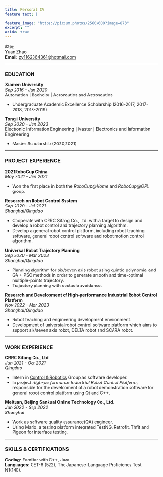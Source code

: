 ```yaml
---
title: Personal CV
feature_text: |
  
feature_image: "https://picsum.photos/2560/600?image=873"
excerpt: ""
aside: true
---
```



赵沅  
Yuan Zhao  
**Email:** zy1162864361@hotmail.com  

----
### EDUCATION
**Xiamen University**  
*Sep 2016 - Jun 2020*  
Automation | Bachelor | Aeronautics and Astronautics  
+ Undergraduate Academic Excellence Scholarship (2016-2017, 2017-2018, 2018-2019)  

**Tongji University**  
*Sep 2020 - Jun 2023*  
Electronic Information Engineering | Master | Electronics and Information Engineering  
+ Master Scholarship (2020,2021)  


----    
### PROJECT EXPERIENCE
**2021RoboCup China**  
*May 2021 - Jun 2021*  
+ Won the first place in both the *RoboCup@Home* and *RoboCup@OPL* group.  

**Research on Robot Control System**  
*Sep 2020 - Jul 2021*  
*Shanghai/Qingdao*  
+ Cooperate with CRRC Sifang Co., Ltd. with a target to design and develop a robot control and trajectory planning algorithm.  
+ Develop a general robot control platform, including robot teaching software, general robot control software and robot motion control algorithm.  

**Universal Robot Trajectory Planning**  
*Sep 2020 - Mar 2023*  
*Shanghai/Qingdao*  
+ Planning algorithm for six/seven axis robot using quintic polynomial and GA + PSO methods in order to generate smooth and time-optimal multiple-points trajectory.
+ Trajectory planning with obstacle avoidance. 

**Research and Development of High-performance Industrial Robot Control Platform**  
*Nov 2022 - Mar 2023*  
*Shanghai/Qingdao*  
+ Robot teaching and engineering development environment.  
+ Development of universial robot control software platform which aims to support six/seven axis robot, DELTA robot and SCARA robot.  

----
### WORK EXPERIENCE
**CRRC Sifang Co., Ltd.**  
*Jun 2021 - Oct 2021*  
*Qingdao*  
+ Intern in [Control & Robotics](https://www.crrcgc.cc/sfs) Group as software developer.  
+ In project *High-performance Industrial Robot Control Platform*, responsible for the development of a robot demonstration software for general robot control platform using Qt and C++.

**Meituan, Beijing Sankuai Online Technology Co., Ltd.**  
*Jun 2022 - Sep 2022*  
*Shanghai*  
+ Work as software quality assurance(QA) engineer.
+ Using Mario, a testing platform integrated TestNG, Retrofit, Thfit and Pigeon for interface testing.  

----
### SKILLS & CERTIFICATIONS
**Coding:** Familiar with C++, Java.  
**Languages:** CET-6 (522), The Japanese-Language Proficiency Test N1(140).